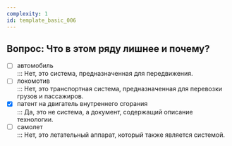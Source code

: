 ```yaml
---
complexity: 1
id: template_basic_006
---
```

## Вопрос: Что в этом ряду лишнее и почему?

- [ ] автомобиль  
  ::: Нет, это система, предназначенная для передвижения.  
- [ ] локомотив  
  ::: Нет, это транспортная система, предназначенная для перевозки грузов и пассажиров.  
- [x] патент на двигатель внутреннего сгорания  
  ::: Да, это не система, а документ, содержащий описание технологии.  
- [ ] самолет  
  ::: Нет, это летательный аппарат, который также является системой.